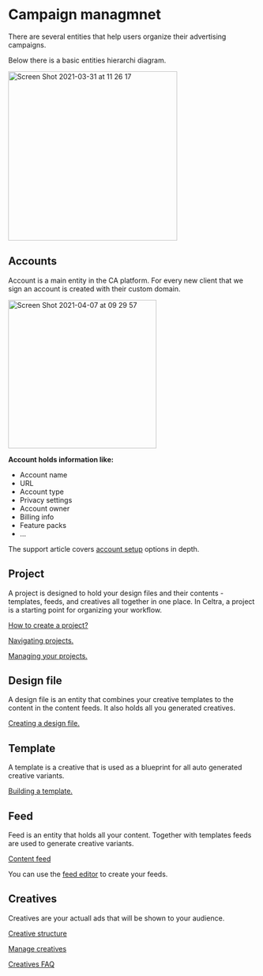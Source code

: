 # Campaign managmnet 

There are several entities that help users organize their advertising campaigns.

Below there is a basic entities hierarchi diagram.

<img width="342" alt="Screen Shot 2021-03-31 at 11 26 17" src="https://user-images.githubusercontent.com/14069474/113122541-08d35180-9214-11eb-8174-cdc2c9d26a6a.png">

## Accounts

Account is a main entity in the CA platform. For every new client that we sign an account is created with their custom domain.

<img width="300" alt="Screen Shot 2021-04-07 at 09 29 57" src="https://user-images.githubusercontent.com/14069474/113829866-4e4ccd00-9786-11eb-802b-128084c0a4f9.png">

**Account holds information like:**
* Account name
* URL
* Account type
* Privacy settings
* Account owner
* Billing info
* Feature packs
* …

The support article covers [account setup](https://support.celtra.io/essentials/account-setup) options in depth. 




## Project

A project is designed to hold your design files and their contents - templates, feeds, and creatives all together in one place. In Celtra, a project is a starting point for organizing your workflow.

[How to create a project?](https://support.celtra.io/essentials/create-a-project)

[Navigating projects.](https://support.celtra.io/manage-projects/navigating-the-project-list)

[Managing your projects.](https://support.celtra.io/manage-projects/manage-projects)


## Design file

A design file is an entity that combines your creative templates to the content in the content feeds. It also holds all you generated creatives. 

[Creating a design file.](https://support.celtra.io/essentials/creating-a-design-file)


## Template

A template is a creative that is used as a blueprint for all auto generated creative variants. 

[Building a template.](https://support.celtra.io/essentials/build-a-template#CreateaNewInteractiveHTMLTemplate)


## Feed

Feed is an entity that holds all your content. Together with templates feeds are used to generate creative variants.

[Content feed](https://support.celtra.io/feeds/content-feeds)

You can use the [feed editor](https://support.celtra.io/feeds/feed-editor) to create your feeds.


## Creatives

Creatives are your actuall ads that will be shown to your audience.

[Creative structure](https://support.celtra.io/creative/builder/creative-structure)

[Manage creatives](https://support.celtra.io/manage-projects/manage-creatives)

[Creatives FAQ](https://support.celtra.io/creative/builder/creative-faq)


